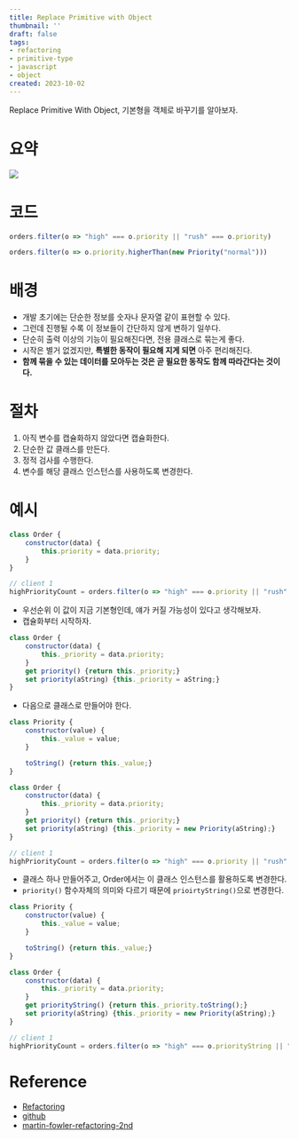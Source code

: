 ```yaml
---
title: Replace Primitive with Object
thumbnail: ''
draft: false
tags:
- refactoring
- primitive-type
- javascript
- object
created: 2023-10-02
---
```


Replace Primitive With Object, 기본형을 객체로 바꾸기를 알아보자.

# 요약

![](Refactoring_27_ReplacePrimitiveWithObject_0.png)

# 코드

````javascript
orders.filter(o => "high" === o.priority || "rush" === o.priority)
````

````javascript
orders.filter(o => o.priority.higherThan(new Priority("normal")))
````

# 배경

* 개발 초기에는 단순한 정보를 숫자나 문자열 같이 표현할 수 있다.
* 그런데 진행될 수록 이 정보들이 간단하지 않게 변하기 일쑤다.
* 단순히 출력 이상의 기능이 필요해진다면, 전용 클래스로 묶는게 좋다.
* 시작은 별거 없겠지만, **특별한 동작이 필요해 지게 되면** 아주 편리해진다. 
* **함께 묶을 수 있는 데이터를 모아두는 것은 곧 필요한 동작도 함께 따라간다는 것이다.**

# 절차

1. 아직 변수를 캡슐화하지 않았다면 캡슐화한다.
1. 단순한 값 클래스를 만든다.
1. 정적 검사를 수행한다.
1. 변수를 해당 클래스 인스턴스를 사용하도록 변경한다.

# 예시

````javascript
class Order {
    constructor(data) {
        this.priority = data.priority;
    }
}

// client 1
highPriorityCount = orders.filter(o => "high" === o.priority || "rush" === o.priority).length;
````

* 우선순위 이 값이 지금 기본형인데, 얘가 커질 가능성이 있다고 생각해보자.
* 캡슐화부터 시작하자.

````javascript
class Order {
    constructor(data) {
        this._priority = data.priority;
    }
    get priority() {return this._priority;}
    set priority(aString) {this._priority = aString;}
}
````

* 다음으로 클래스로 만들어야 한다.

````javascript
class Priority {
    constructor(value) {
        this._value = value;
    }

    toString() {return this._value;}
}

class Order {
    constructor(data) {
        this._priority = data.priority;
    }
    get priority() {return this._priority;}
    set priority(aString) {this._priority = new Priority(aString);}
}

// client 1
highPriorityCount = orders.filter(o => "high" === o.priority || "rush" === o.priority).length;
````

* 클래스 하나 만들어주고, Order에서는 이 클래스 인스턴스를 활용하도록 변경한다.
* `priority()` 함수자체의 의미와 다르기 때문에 `prioirtyString()`으로 변경한다.

````javascript
class Priority {
    constructor(value) {
        this._value = value;
    }

    toString() {return this._value;}
}

class Order {
    constructor(data) {
        this._priority = data.priority;
    }
    get priorityString() {return this._priority.toString();}
    set priority(aString) {this._priority = new Priority(aString);}
}

// client 1
highPriorityCount = orders.filter(o => "high" === o.priorityString || "rush" === o.priorityString).length;
````

# Reference

* [Refactoring](https://product.kyobobook.co.kr/detail/S000001810241)
* [github](https://github.com/WegraLee/Refactoring)
* [martin-fowler-refactoring-2nd](https://github.com/wickedwukong/martin-fowler-refactoring-2nd)

